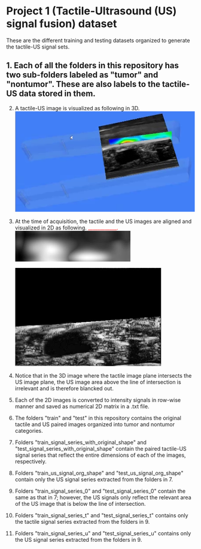 # Project 1 (Tactile-Ultrasound (US) signal fusion) dataset

These are the different training and testing datasets organized to generate the tactile-US signal sets.

## 1. Each of all the folders in this repository has two sub-folders labeled as "tumor" and "nontumor". These are also labels to the tactile-US data stored in them.
2. A tactile-US image is visualized as following in 3D. 
![Tctile-US image in 3D](Resources/In_3D.bmp)
3. At the time of acquisition, the tactile and the US images are aligned and visualized in 2D as following.
<font color="red">____________.</font>![Tctile image in 2D](Resources/sample_TC_img.jpg)

   ![US image in 2D](Resources/sample_US_img.bmp)

4. Notice that in the 3D image where the tactile image plane intersects the US image plane, the US image area above the line of intersection is irrelevant and is 
therefore blancked out.
5. Each of the 2D images is converted to intensity signals in row-wise manner and saved as numerical 2D matrix in a .txt file.
6. The folders "train" and "test" in this repository contains the original tactile and US paired images organized into tumor and nontumor categories.
7. Folders "train_signal_series_with_original_shape" and "test_signal_series_with_original_shape" contain the paired tactile-US signal series that reflect the entire 
dimensions of each of the images, respectively.
8. Folders "train_us_signal_org_shape" and "test_us_signal_org_shape" contain only the US signal series extracted from the folders in 7.
9. Folders "train_signal_series_0" and "test_signal_series_0" contain the same as that in 7; however, the US signals only reflect the relevant area of the US image 
that is below the line of intersection.
10. Folders "train_signal_series_t" and "test_signal_series_t" contains only the tactile signal series extracted from the folders in 9.
11. Folders "train_signal_series_u" and "test_signal_series_u" contains only the US signal series extracted from the folders in 9.
